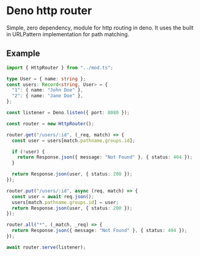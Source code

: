 # Deno http router

Simple, zero dependency, module for http routing in deno. It uses the built in
URLPattern implementation for path matching.

## Example

```typescript
import { HttpRouter } from "../mod.ts";

type User = { name: string };
const users: Record<string, User> = {
  "1": { name: "John Doe" },
  "2": { name: "Jane Doe" },
};

const listener = Deno.listen({ port: 8080 });

const router = new HttpRouter();

router.get("/users/:id", (_req, match) => {
  const user = users[match.pathname.groups.id];

  if (!user) {
    return Response.json({ message: "Not Found" }, { status: 404 });
  }

  return Response.json(user, { status: 200 });
});

router.put("/users/:id", async (req, match) => {
  const user = await req.json();
  users[match.pathname.groups.id] = user;
  return Response.json(user, { status: 200 });
});

router.all("*", (_match, _req) => {
  return Response.json({ message: "Not Found" }, { status: 404 });
});

await router.serve(listener);
```
